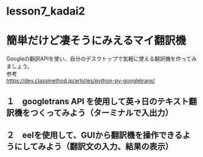 # lesson7_kadai2
# 簡単だけど凄そうにみえるマイ翻訳機<br>
Googleの翻訳APIを使い、自分のデスクトップで気軽に使える翻訳機を作ってみましょう。<BR>
参考<br>
https://dev.classmethod.jp/articles/python-py-googletrans/

## １　googletrans API を使用して英→日のテキスト翻訳機をつくってみよう（ターミナルで入出力）
## ２　eelを使用して、GUIから翻訳機を操作できるようにしてみよう（翻訳文の入力、結果の表示）
